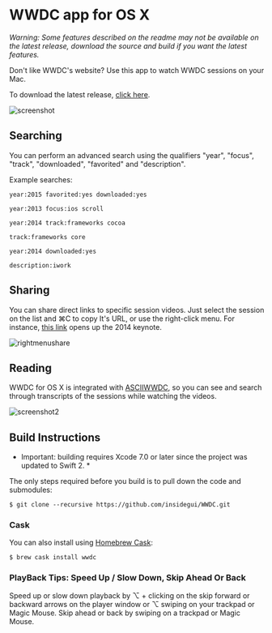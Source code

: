 # WWDC app for OS X

*Warning: Some features described on the readme may not be available on the latest release, download the source and build if you want the latest features.*

Don't like WWDC's website? Use this app to watch WWDC sessions on your Mac.

To download the latest release, [click here](https://raw.githubusercontent.com/insidegui/WWDC/master/Releases/WWDC_latest.zip).

![screenshot](https://raw.githubusercontent.com/insidegui/WWDC/master/screenshots/screenshot.png)

## Searching

You can perform an advanced search using the qualifiers "year", "focus", "track", "downloaded", "favorited" and "description".

Example searches:

	year:2015 favorited:yes downloaded:yes
	
	year:2013 focus:ios scroll

	year:2014 track:frameworks cocoa

	track:frameworks core
	
	year:2014 downloaded:yes
	
	description:iwork
	
## Sharing

You can share direct links to specific session videos. Just select the session on the list and ⌘C to copy It's URL, or use the right-click menu. For instance, [this link](wwdc://2014/101) opens up the 2014 keynote.

![rightmenushare](https://raw.githubusercontent.com/insidegui/WWDC/master/screenshots/rightmenushare.png)

## Reading

WWDC for OS X is integrated with [ASCIIWWDC](http://asciiwwdc.com), so you can see and search through transcripts of the sessions while watching the videos.

![screenshot2](https://raw.githubusercontent.com/insidegui/WWDC/master/screenshots/screenshot2.png)

## Build Instructions

* Important: building requires Xcode 7.0 or later since the project was updated to Swift 2. *

The only steps required before you build is to pull down the code and submodules:

	$ git clone --recursive https://github.com/insidegui/WWDC.git

### Cask

You can also install using [Homebrew Cask](http://caskroom.io):

	$ brew cask install wwdc
	
### PlayBack Tips: Speed Up / Slow Down, Skip Ahead Or Back

Speed up or slow down playback by ⌥ + clicking on the skip forward or backward arrows on the player window or ⌥ swiping on your trackpad or Magic Mouse. Skip ahead or back by swiping on a trackpad or Magic Mouse.

